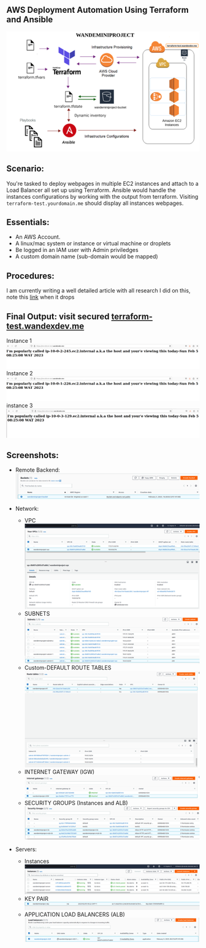 ## AWS Deployment Automation Using Terraform and Ansible
![Archeiture Diagram](images/terra.png)

## Scenario:
You're tasked to deploy webpages in multiple EC2 instances and attach to a Load Balancer all set up using Terraform. Ansible would handle the instances configurations by working with the output from terraform. Visiting `terraform-test.yourdomain.me` should display all instances webpages.

## Essentials:
* An AWS Account.
* A linux/mac system or instance or virtual machine or droplets
* Be logged in an IAM user with Admin priviledges 
* A custom domain name (sub-domain would be mapped)

## Procedures:
I am currently writing a well detailed article with all research I did on this, note this [link](https://dev.to/wandexdev) when it drops

## Final Output: visit secured [terraform-test.wandexdev.me](terraform-test.wandexdev.me)
Instance 1
![i1](images/i1.png)
Instance 2
![i2](images/i2.png)
instance 3
![i3](images/i3.png)

## Screenshots:
* Remote Backend:
![s3](Images/backend.png)
* Network:
	* VPC
![vpc](Images/vpc.png)
	* SUBNETS
![subnets](images/subnets.png)
	* Custom-DEFAULT ROUTE TABLES
![rt](images/rt.png)
	* INTERNET GATEWAY (IGW)
![igw](images/igw.png)
	* SECURITY GROUPS (Instances and ALB)
![sg](images/sg.png)
	 
* Servers: 
	* Instances
![instances](images/instances.png)
	* KEY PAIR
![kp](images/keypair.png)
	* APPLICATION LOAD BALANCERS (ALB)
![ALB](images/alb.png)

